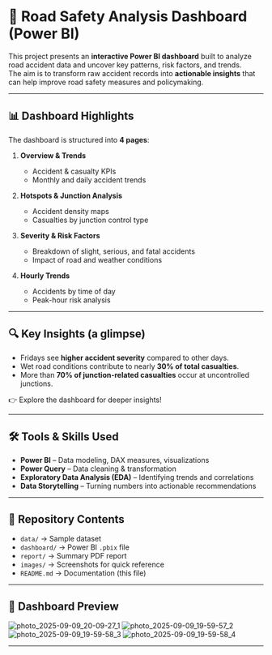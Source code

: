 # 🚦 Road Safety Analysis Dashboard (Power BI)

This project presents an **interactive Power BI dashboard** built to analyze road accident data and uncover key patterns, risk factors, and trends.  
The aim is to transform raw accident records into **actionable insights** that can help improve road safety measures and policymaking.  

---

## 📊 Dashboard Highlights

The dashboard is structured into **4 pages**:

1. **Overview & Trends**  
   - Accident & casualty KPIs  
   - Monthly and daily accident trends  

2. **Hotspots & Junction Analysis**  
   - Accident density maps  
   - Casualties by junction control type  

3. **Severity & Risk Factors**  
   - Breakdown of slight, serious, and fatal accidents  
   - Impact of road and weather conditions  

4. **Hourly Trends**  
   - Accidents by time of day  
   - Peak-hour risk analysis  

---

## 🔍 Key Insights (a glimpse)

- Fridays see **higher accident severity** compared to other days.  
- Wet road conditions contribute to nearly **30% of total casualties**.  
- More than **70% of junction-related casualties** occur at uncontrolled junctions.  

👉 Explore the dashboard for deeper insights!

---

## 🛠 Tools & Skills Used

- **Power BI** – Data modeling, DAX measures, visualizations  
- **Power Query** – Data cleaning & transformation  
- **Exploratory Data Analysis (EDA)** – Identifying trends and correlations  
- **Data Storytelling** – Turning numbers into actionable recommendations  

---

## 📂 Repository Contents

- `data/` →  Sample dataset 
- `dashboard/` → Power BI `.pbix` file  
- `report/` → Summary PDF report  
- `images/` → Screenshots for quick reference  
- `README.md` → Documentation (this file)  

---

## 📸 Dashboard Preview

![photo_2025-09-09_20-09-27_1](https://github.com/user-attachments/assets/5a0959e5-0cfa-4237-a3b6-ff8fbd181206)
![photo_2025-09-09_19-59-57_2](https://github.com/user-attachments/assets/d57869a0-397d-4b4f-8fc6-86968fc57b9e)
![photo_2025-09-09_19-59-58_3](https://github.com/user-attachments/assets/fcfb82e2-1838-497b-bb8a-c243c1e0ed7b)
![photo_2025-09-09_19-59-58_4](https://github.com/user-attachments/assets/09c8cd25-f40e-48d9-acd7-edb1140ea87e)

---
